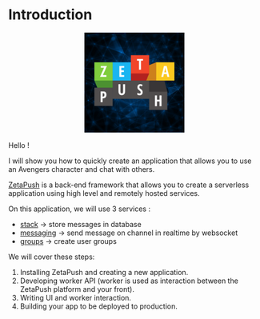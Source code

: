 # Introduction

<p align="center">
  <a href="https://zetapush.com/">
    <img src="../ZetaPushLogo.png" alt="ZetaPush logo" width="200"/>
  </a>
<p>

Hello !

I will show you how to quickly create an application that allows you to use an Avengers character and chat with others.

[ZetaPush](https://www.zetapush.com/) is a back-end framework that allows you to create a serverless application using high level and remotely hosted services.

On this application, we will use 3 services :

 - [stack](https://doc.zetapush.com/#_stack) &rarr; store messages in database
 - [messaging](https://doc.zetapush.com/#_messaging) &rarr; send message on channel in realtime by websocket
 - [groups](https://doc.zetapush.com/#_groups) &rarr; create user groups

We will cover these steps:

1. Installing ZetaPush and creating a new application.
2. Developing worker API (worker is used as interaction between the ZetaPush platform and your front).
3. Writing UI and worker interaction.
4. Building your app to be deployed to production.